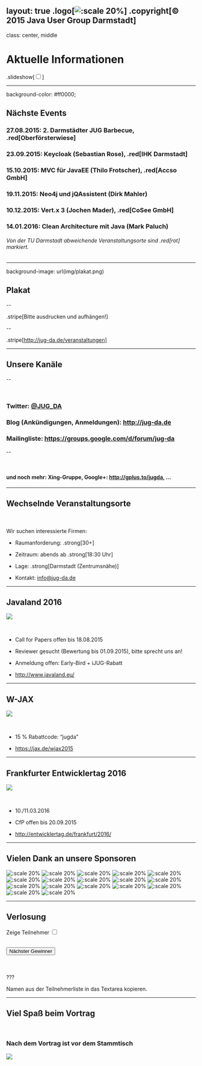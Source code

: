 layout: true
.logo[![:scale 20%](img/logo.png)]
.copyright[&copy; 2015 Java User Group Darmstadt]
---
class: center, middle

# Aktuelle Informationen
.slideshow[<input id="autoSlideshow" type="checkbox" title="Auto Slideshow" />]

---
background-color: #ff0000;

## Nächste Events  

### **27.08.2015**: 2. Darmstädter JUG Barbecue, .red[Oberförsterwiese]
### **23.09.2015**: Keycloak (Sebastian Rose), .red[IHK Darmstadt]
### **15.10.2015**: MVC für JavaEE (Thilo Frotscher), .red[Accso GmbH]
### **19.11.2015**: Neo4j und jQAssistent (Dirk Mahler)
### **10.12.2015**: Vert.x 3 (Jochen Mader), .red[CoSee GmbH]
### **14.01.2016**: Clean Architecture mit Java (Mark Paluch)
###### Von der TU Darmstadt abweichende Veranstaltungsorte sind .red[rot] markiert.
---
background-image: url(img/plakat.png)

## Plakat

--

.stripe[Bitte ausdrucken und aufhängen!]

--

.stripe[http://jug-da.de/veranstaltungen]

---

## Unsere Kanäle

--

&nbsp;
### **Twitter**: [@JUG_DA](https://twitter.com/jug_da)

### **Blog** (Ankündigungen, Anmeldungen): http://jug-da.de

### **Mailingliste**: https://groups.google.com/d/forum/jug-da

--

&nbsp;
#### **und noch mehr**: Xing-Gruppe, Google+: http://gplus.to/jugda, ...

---

## Wechselnde Veranstaltungsorte

&nbsp;  
&nbsp;  
Wir suchen interessierte Firmen:

- Raumanforderung: .strong[30+]

- Zeitraum: abends ab .strong[18:30 Uhr]

- Lage: .strong[Darmstadt (Zentrumsnähe)]

- Kontakt: info@jug-da.de

---

## Javaland 2016

![](img/javaland.gif)

&nbsp;  
- Call for Papers offen bis 18.08.2015

- Reviewer gesucht (Bewertung bis 01.09.2015), bitte sprecht uns an!

- Anmeldung offen: Early-Bird + iJUG-Rabatt

- http://www.javaland.eu/

---

## W-JAX

![](img/jax.png)

&nbsp;  
- 15 % Rabattcode: “jugda”

- https://jax.de/wjax2015

---

## Frankfurter Entwicklertag 2016

![](img/entwicklertag.png)

&nbsp;  
- 10./11.03.2016

- CfP offen bis 20.09.2015

- http://entwicklertag.de/frankfurt/2016/

---

## Vielen Dank an unsere Sponsoren

![:scale 20%](img/sponsors/tud.png)
![:scale 20%](img/sponsors/sus.png)
![:scale 20%](img/sponsors/idea.png)
![:scale 20%](img/sponsors/dpunkt.png)
![:scale 20%](img/sponsors/oreilly.png)
![:scale 20%](img/sponsors/epress.png)
![:scale 20%](img/sponsors/mitp.png)
![:scale 20%](img/sponsors/hanser.png)
![:scale 20%](img/sponsors/accso.png)
![:scale 20%](img/sponsors/axxessio.png)
![:scale 20%](img/sponsors/msg.png)
![:scale 20%](img/sponsors/itforwork.png)
![:scale 20%](img/sponsors/rheinwerk.png)
![:scale 20%](img/sponsors/sigs.png)
![:scale 20%](img/sponsors/innoq.png)
![:scale 20%](img/sponsors/nterra.png)
![:scale 20%](img/sponsors/cosee.png)

---

## Verlosung

<label for="showAttendees">Zeige Teilnehmer <input id="showAttendees" type="checkbox" title="Zeige Teilnehmer" /></label>

<textarea id="attendees" style="display:none;" rows="10" cols="40" onClick="resizeLotteryInput(false);" onBlur="resizeLotteryInput(true);">
Gerd
Jan
Jörn
Marcel
Niko
Sebastian
Falk</textarea>

<br/><button onClick="nextWinner()">Nächster Gewinner</button>

<div id="winner" style="color:red; font-size:1.5em; font-align:center;margin-top:50px;"></div>

???

Namen aus der Teilnehmerliste in das Textarea kopieren.

---

## Viel Spaß beim Vortrag

&nbsp;
### Nach dem Vortrag ist vor dem Stammtisch

![](img/kneipe.png)
